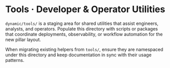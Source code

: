 # Tools · Developer & Operator Utilities

`dynamic/tools/` is a staging area for shared utilities that assist engineers,
analysts, and operators. Populate this directory with scripts or packages that
coordinate deployments, observability, or workflow automation for the new
pillar layout.

When migrating existing helpers from `tools/`, ensure they are namespaced under
this directory and keep documentation in sync with their usage patterns.
